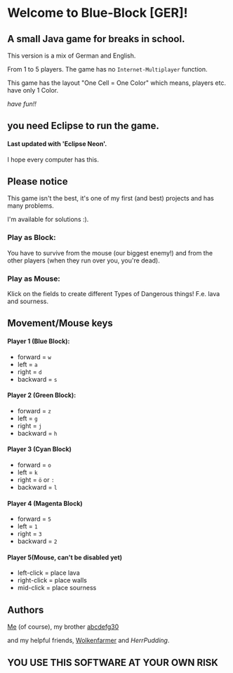 # Welcome to Blue-Block [GER]!
## A small Java game for breaks in school.
This version is a mix of German and English.

From 1 to 5 players.
The game has no `Internet-Multiplayer` function.

This game has the layout "One Cell = One Color" which means, players etc. have only 1 Color.

_have fun!!_

## you need Eclipse to run the game.
#### Last updated with 'Eclipse Neon'.
I hope every computer has this.

## Please notice
This game isn't the best, it's one of my first (and best) projects and has many problems.

I'm available for solutions :).
### Play as Block:
 You have to survive from the mouse (our biggest enemy!) and from the other players (when they run over you, you're dead).
### Play as Mouse:
 Klick on the fields to create different Types of Dangerous things!
 F.e. lava and sourness. 

## Movement/Mouse keys
#### Player 1 (Blue Block):
- forward = `w`
- left = `a`
- right = `d`
- backward = `s`

#### Player 2 (Green Block):
- forward = `z`
- left = `g`
- right = `j`
- backward = `h`

#### Player 3 (Cyan Block)
- forward = `o`
- left = `k`
- right = `ö` or `:`
- backward = `l`

#### Player 4 (Magenta Block)
- forward = `5`
- left = `1`
- right = `3`
- backward = `2`

#### Player 5(Mouse, can't be disabled yet)
- left-click = place lava
- right-click = place walls
- mid-click = place sourness

## Authors
[Me](https://github.com/abc013) (of course), my brother [abcdefg30](https://github.com/abcdefg30)

and my helpful friends,
[Wolkenfarmer](https://github.com/Wolkenfarmer) and _HerrPudding_.

## YOU USE THIS SOFTWARE AT YOUR OWN RISK

